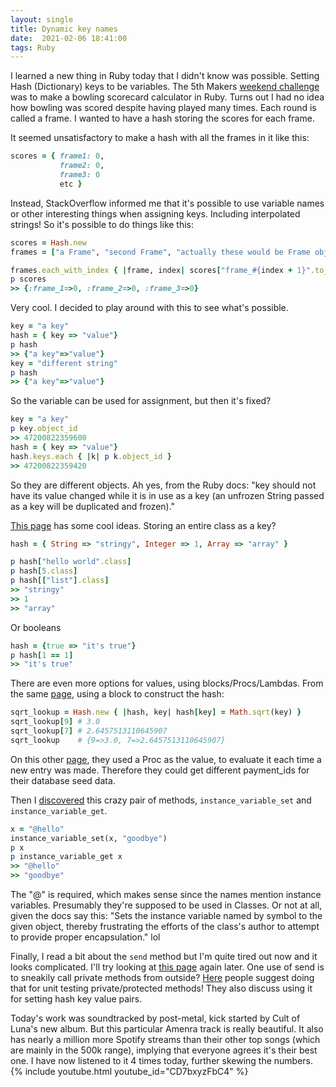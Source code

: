 ```yaml
---
layout: single
title: Dynamic key names
date:  2021-02-06 18:41:00
tags: Ruby
---
```

I learned a new thing in Ruby today that I didn't know was possible. Setting Hash (Dictionary) keys to be variables. The 5th Makers [weekend challenge](https://github.com/mscwilson/bowling-challenge-ruby) was to make a bowling scorecard calculator in Ruby. Turns out I had no idea how bowling was scored despite having played many times. Each round is called a frame. I wanted to have a hash storing the scores for each frame.  

It seemed unsatisfactory to make a hash with all the frames in it like this:  
```ruby
scores = { frame1: 0,
           frame2: 0,
           frame3: 0
           etc }
```

Instead, StackOverflow informed me that it's possible to use variable names or other interesting things when assigning keys. Including interpolated strings! So it's possible to do things like this:  
```ruby
scores = Hash.new
frames = ["a Frame", "second Frame", "actually these would be Frame objects"]

frames.each_with_index { |frame, index| scores["frame_#{index + 1}".to_sym] = 0 }
p scores
>> {:frame_1=>0, :frame_2=>0, :frame_3=>0}
```
Very cool. I decided to play around with this to see what's possible.  

```ruby
key = "a key"
hash = { key => "value"}
p hash
>> {"a key"=>"value"}
key = "different string"
p hash
>> {"a key"=>"value"}
```

So the variable can be used for assignment, but then it's fixed?  
```ruby
key = "a key"
p key.object_id
>> 47200822359600
hash = { key => "value"}
hash.keys.each { |k| p k.object_id }
>> 47200822359420
```
So they are different objects. Ah yes, from the Ruby docs: "key should not have its value changed while it is in use as a key (an unfrozen String passed as a key will be duplicated and frozen)."  

[This page](https://www.honeybadger.io/blog/advanced-ruby-hash-techniques/) has some cool ideas. Storing an entire class as a key?
```ruby
hash = { String => "stringy", Integer => 1, Array => "array" }

p hash["hello world".class]
p hash[5.class]
p hash[["list"].class]
>> "stringy"
>> 1
>> "array"
```
Or booleans  
```ruby
hash = {true => "it's true"}
p hash[1 == 1]
>> "it's true"
```

There are even more options for values, using blocks/Procs/Lambdas. From the same [page](https://www.honeybadger.io/blog/advanced-ruby-hash-techniques/), using a block to construct the hash:
```ruby
sqrt_lookup = Hash.new { |hash, key| hash[key] = Math.sqrt(key) }
sqrt_lookup[9] # 3.0
sqrt_lookup[7] # 2.6457513110645907
sqrt_lookup    # {9=>3.0, 7=>2.6457513110645907}
```
On this other [page](https://blog.bearandgiraffe.com/dynamic-hash-in-ruby-77c41e9f2273), they used a Proc as the value, to evaluate it each time a new entry was made. Therefore they could get different payment_ids for their database seed data.

Then I [discovered](https://www.rosettacode.org/wiki/Dynamic_variable_names#Ruby) this crazy pair of methods, `instance_variable_set` and `instance_variable_get`.
```ruby
x = "@hello"
instance_variable_set(x, "goodbye")
p x
p instance_variable_get x
>> "@hello"
>> "goodbye"
```
The "@" is required, which makes sense since the names mention instance variables. Presumably they're supposed to be used in Classes. Or not at all, given the docs say this: "Sets the instance variable named by symbol to the given object, thereby frustrating the efforts of the class's author to attempt to provide proper encapsulation." lol  

Finally, I read a bit about the `send` method but I'm quite tired out now and it looks complicated. I'll try looking at [this page](https://medium.com/@pojotorshemi/send-me-a-river-ruby-send-method-3b295173e5c8) again later. One use of send is to sneakily call private methods from outside? [Here](https://stackoverflow.com/questions/3337285/what-does-send-do-in-ruby) people suggest doing that for unit testing private/protected methods! They also discuss using it for setting hash key value pairs.  


Today's work was soundtracked by post-metal, kick started by Cult of Luna's new album. But this particular Amenra track is really beautiful. It also has nearly a million more Spotify streams than their other top songs (which are mainly in the 500k range), implying that everyone agrees it's their best one. I have now listened to it 4 times today, further skewing the numbers.
{% include youtube.html youtube_id="CD7bxyzFbC4" %}